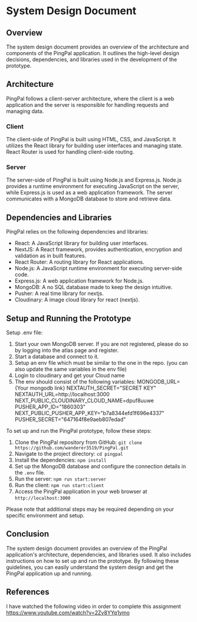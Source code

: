 # System Design Document

## Overview
The system design document provides an overview of the architecture and components of the PingPal application. It outlines the high-level design decisions, dependencies, and libraries used in the development of the prototype.

## Architecture
PingPal follows a client-server architecture, where the client is a web application and the server is responsible for handling requests and managing data.

### Client
The client-side of PingPal is built using HTML, CSS, and JavaScript. It utilizes the React library for building user interfaces and managing state. React Router is used for handling client-side routing.

### Server
The server-side of PingPal is built using Node.js and Express.js. Node.js provides a runtime environment for executing JavaScript on the server, while Express.js is used as a web application framework. The server communicates with a MongoDB database to store and retrieve data.

## Dependencies and Libraries
PingPal relies on the following dependencies and libraries:

- React: A JavaScript library for building user interfaces.
- NextJS: A React framework, provides authentication, encryption and validation as in built features.
- React Router: A routing library for React applications.
- Node.js: A JavaScript runtime environment for executing server-side code.
- Express.js: A web application framework for Node.js.
- MongoDB: A no SQL database made to keep the design intuitive.
- Pusher: A real time library for nextjs.
- Cloudinary: A image cloud library for react (nextjs).

## Setup and Running the Prototype
Setup .env file:
1. Start your own MongoDB server. If you are not registered, please do so by logging into the atlas page and 
register.
2. Start a database and connect to it.
3. Setup an env file which must be similar to the one in the repo. (you can also update the same variables in the env file)
4. Login to cloudinary and get your Cloud name
5. The env should consist of the following variables:
    MONGODB_URL={Your mongodb link}
    NEXTAUTH_SECRET="SECRET KEY"
    NEXTAUTH_URL=http://localhost:3000
    NEXT_PUBLIC_CLOUDINARY_CLOUD_NAME=dpuf8uuwe
    PUSHER_APP_ID="1860303"
    NEXT_PUBLIC_PUSHER_APP_KEY="b7a8344efd1f696e4337"
    PUSHER_SECRET="647164f8e9aeb807edad"


To set up and run the PingPal prototype, follow these steps:

1. Clone the PingPal repository from GitHub: `git clone https://github.com/wanderer3519/PingPal.git`
2. Navigate to the project directory: `cd pingpal`
3. Install the dependencies: `npm install`
4. Set up the MongoDB database and configure the connection details in the `.env` file.
5. Run the server: `npm run start:server`
6. Run the client: `npm run start:client`
7. Access the PingPal application in your web browser at `http://localhost:3000`

Please note that additional steps may be required depending on your specific environment and setup.

## Conclusion
The system design document provides an overview of the PingPal application's architecture, dependencies, and libraries used. It also includes instructions on how to set up and run the prototype. By following these guidelines, you can easily understand the system design and get the PingPal application up and running.

## References
I have watched the following video in order to complete this assignment
https://www.youtube.com/watch?v=2Zv8YYq1ymo

